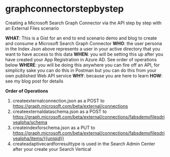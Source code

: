 # graphconnectorstepbystep
Creating a Microsoft Search Graph Connector via the API step by step with an External Files scenario

**WHAT**: This is a Gist for an end to end scenario demo and blog to create and consume a Microsoft Search Graph Connector
**WHO**: the user persona in the Index Json above represents a user in your active directory that you want to have access to this data
**WHEN**: you will be setting this up after you have created your App Registration in Azure AD. See order of operations below
**WHERE**: you will be doing this anywhere you can fire off an API, for simplicity sake you can do this in Postman but you can do this from your own published Web API service
**WHY**: because you are here to learn
**HOW**: see my blog post for details

**Order of Operations**

1. createexternalconnection.json as a POST to https://graph.microsoft.com/beta/external/connections
2. createexternaldataschema.json as a POST to https://graph.microsoft.com/beta/external/connections/fabsdemofilesdrivealpha/schema
3. createindexforschema.json as a PUT to https://graph.microsoft.com/beta/external/connections/fabsdemofilesdrivealpha/items/{{uniqid}}
4. createadaptivecardforresulttype is used in the Search Admin Center after your create your Search Vertical


